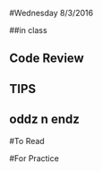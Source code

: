 #Wednesday 8/3/2016

##in class


## Code Review

## TIPS

## oddz n endz

#To Read


#For Practice
